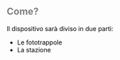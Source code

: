 <h2 style="color: gray;"> Come?</h2>
<div style="color:black;">
    <p>Il dispositivo sarà diviso in due parti:</p>
    	<ul>
    		<li class="fragment">Le fototrappole</li>
    		<li class="fragment">La stazione</li>
    	</ul>
</div>
